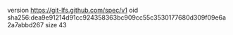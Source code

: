 version https://git-lfs.github.com/spec/v1
oid sha256:dea9e91214d91cc924358363bc909cc55c3530177680d309f09e6a2a7abbd267
size 43
